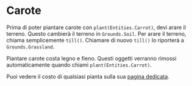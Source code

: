 # Carote
Prima di poter piantare carote con `plant(Entities.Carrot)`, devi arare il terreno. Questo cambierà il terreno in `Grounds.Soil`. Per arare il terreno, chiama semplicemente `till()`. Chiamare di nuovo `till()` lo riporterà a `Grounds.Grassland`.

Piantare carote costa legno e fieno. Questi oggetti verranno rimossi automaticamente quando chiami `plant(Entities.Carrot)`.

Puoi vedere il costo di qualsiasi pianta sulla sua [pagina dedicata](objects/carrot).
